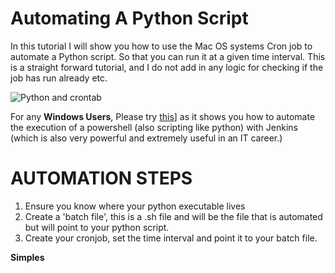 # Automating A Python Script 

In this tutorial I will show you how to use the Mac OS systems Cron job to automate a Python script. So that you can run it at a given time interval. This is a straight forward tutorial, and I do not add in any logic for checking if the job has run already etc.   

![Python and crontab](https://i2.wp.com/blog.eduonix.com/wp-content/uploads/2015/12/Linux-Shell-Scripting-29-crontab-and-at-jobs.png?fit=740%2C296&ssl=1) 


For any **Windows Users**, Please try [this](../JenkinsAutomation/README.md)] as it shows you how to automate the execution of a powershell (also scripting like python) with Jenkins (which is also very powerful and extremely useful in an IT career.)

# AUTOMATION STEPS 

1. Ensure you know where your python executable lives
2. Create a 'batch file', this is a .sh file and will be the file that is automated but will point to your python script.
3. Create your cronjob, set the time interval and point it to your batch file.

**Simples** 


